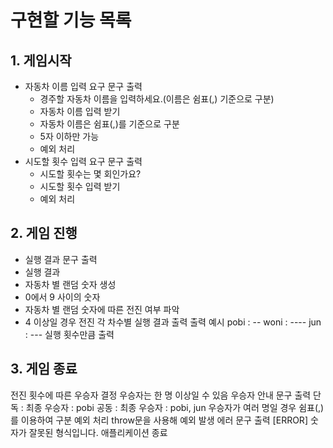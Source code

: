 # 구현할 기능 목록
## 1. 게임시작
- 자동차 이름 입력 요구 문구 출력
    - 경주할 자동차 이름을 입력하세요.(이름은 쉼표(,) 기준으로 구분)
    - 자동차 이름 입력 받기
    - 자동차 이름은 쉼표(,)를 기준으로 구분
    - 5자 이하만 가능
    - 예외 처리
- 시도할 횟수 입력 요구 문구 출력
    - 시도할 횟수는 몇 회인가요?
    - 시도할 횟수 입력 받기
    - 예외 처리
## 2. 게임 진행
- 실행 결과 문구 출력
- 실행 결과
- 자동차 별 랜덤 숫자 생성
- 0에서 9 사이의 숫자
- 자동차 별 랜덤 숫자에 따른 전진 여부 파악
- 4 이상일 경우 전진
각 차수별 실행 결과 출력
출력 예시
pobi : --
woni : ----
jun : ---
실행 횟수만큼 출력
## 3. 게임 종료
전진 횟수에 따른 우승자 결정
우승자는 한 명 이상일 수 있음
우승자 안내 문구 출력
단독 : 최종 우승자 : pobi
공동 : 최종 우승자 : pobi, jun
우승자가 여러 명일 경우 쉼표(,)를 이용하여 구분
예외 처리
throw문을 사용해 예외 발생
에러 문구 출력
[ERROR] 숫자가 잘못된 형식입니다.
애플리케이션 종료